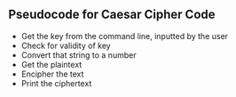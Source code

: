 ## Pseudocode for Caesar Cipher Code
- Get the key from the command line, inputted by the user
- Check for validity of key
- Convert that string to a number
- Get the plaintext
- Encipher the text
- Print the ciphertext
